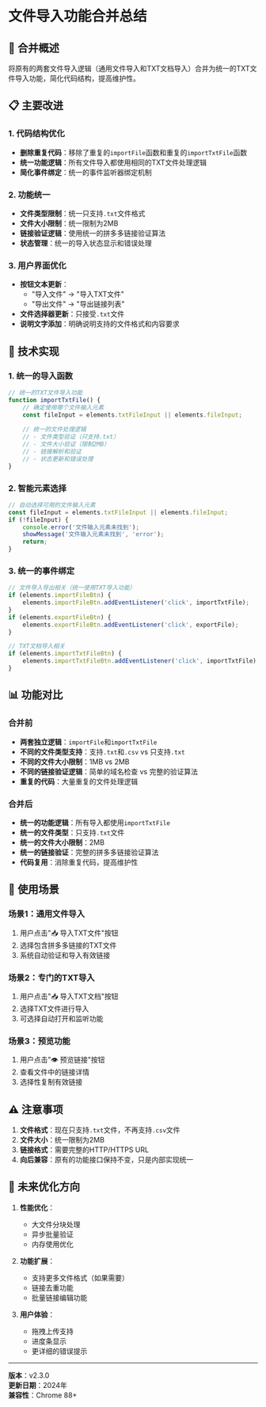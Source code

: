 # 文件导入功能合并总结

## 🎯 合并概述

将原有的两套文件导入逻辑（通用文件导入和TXT文档导入）合并为统一的TXT文件导入功能，简化代码结构，提高维护性。

## 📋 主要改进

### 1. 代码结构优化
- **删除重复代码**：移除了重复的`importFile`函数和重复的`importTxtFile`函数
- **统一功能逻辑**：所有文件导入都使用相同的TXT文件处理逻辑
- **简化事件绑定**：统一的事件监听器绑定机制

### 2. 功能统一
- **文件类型限制**：统一只支持`.txt`文件格式
- **文件大小限制**：统一限制为2MB
- **链接验证逻辑**：使用统一的拼多多链接验证算法
- **状态管理**：统一的导入状态显示和错误处理

### 3. 用户界面优化
- **按钮文本更新**：
  - "导入文件" → "导入TXT文件"
  - "导出文件" → "导出链接列表"
- **文件选择器更新**：只接受`.txt`文件
- **说明文字添加**：明确说明支持的文件格式和内容要求

## 🔧 技术实现

### 1. 统一的导入函数
```javascript
// 统一的TXT文件导入功能
function importTxtFile() {
    // 确定使用哪个文件输入元素
    const fileInput = elements.txtFileInput || elements.fileInput;
    
    // 统一的文件处理逻辑
    // - 文件类型验证（只支持.txt）
    // - 文件大小验证（限制2MB）
    // - 链接解析和验证
    // - 状态更新和错误处理
}
```

### 2. 智能元素选择
```javascript
// 自动选择可用的文件输入元素
const fileInput = elements.txtFileInput || elements.fileInput;
if (!fileInput) {
    console.error('文件输入元素未找到');
    showMessage('文件输入元素未找到', 'error');
    return;
}
```

### 3. 统一的事件绑定
```javascript
// 文件导入导出相关（统一使用TXT导入功能）
if (elements.importFileBtn) {
    elements.importFileBtn.addEventListener('click', importTxtFile);
}
if (elements.exportFileBtn) {
    elements.exportFileBtn.addEventListener('click', exportFile);
}

// TXT文档导入相关
if (elements.importTxtFileBtn) {
    elements.importTxtFileBtn.addEventListener('click', importTxtFile);
}
```

## 📊 功能对比

### 合并前
- **两套独立逻辑**：`importFile`和`importTxtFile`
- **不同的文件类型支持**：支持`.txt`和`.csv` vs 只支持`.txt`
- **不同的文件大小限制**：1MB vs 2MB
- **不同的链接验证逻辑**：简单的域名检查 vs 完整的验证算法
- **重复的代码**：大量重复的文件处理逻辑

### 合并后
- **统一的功能逻辑**：所有导入都使用`importTxtFile`
- **统一的文件类型**：只支持`.txt`文件
- **统一的文件大小限制**：2MB
- **统一的链接验证**：完整的拼多多链接验证算法
- **代码复用**：消除重复代码，提高维护性

## 🎯 使用场景

### 场景1：通用文件导入
1. 用户点击"📥 导入TXT文件"按钮
2. 选择包含拼多多链接的TXT文件
3. 系统自动验证和导入有效链接

### 场景2：专门的TXT导入
1. 用户点击"📥 导入TXT文档"按钮
2. 选择TXT文件进行导入
3. 可选择自动打开和监听功能

### 场景3：预览功能
1. 用户点击"👁️ 预览链接"按钮
2. 查看文件中的链接详情
3. 选择性复制有效链接

## ⚠️ 注意事项

1. **文件格式**：现在只支持`.txt`文件，不再支持`.csv`文件
2. **文件大小**：统一限制为2MB
3. **链接格式**：需要完整的HTTP/HTTPS URL
4. **向后兼容**：原有的功能接口保持不变，只是内部实现统一

## 🔮 未来优化方向

1. **性能优化**：
   - 大文件分块处理
   - 异步批量验证
   - 内存使用优化

2. **功能扩展**：
   - 支持更多文件格式（如果需要）
   - 链接去重功能
   - 批量链接编辑功能

3. **用户体验**：
   - 拖拽上传支持
   - 进度条显示
   - 更详细的错误提示

---

**版本**：v2.3.0  
**更新日期**：2024年  
**兼容性**：Chrome 88+

